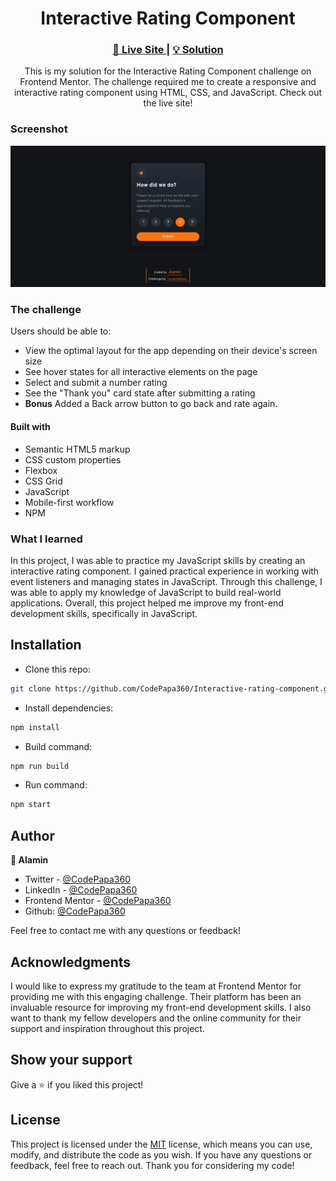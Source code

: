 <h1 align="center">Interactive Rating Component</h1>

<div align="center">
  <h3>
    <a href="https://interactive-rating-alamin.netlify.app/" target="_blank">
      🚀 Live Site
    </a>
    |
    <a href="solution-link" target="_blank">
      💡 Solution
    </a>
  </h5>
</div>

<div align="center">
  <p>
    This is my solution for the Interactive Rating Component challenge on Frontend Mentor. The challenge required me to create a responsive and interactive rating component using HTML, CSS, and JavaScript. Check out the live site!</p>
</div>

### Screenshot

<a align="center" href="https://interactive-rating-alamin.netlify.app/" target="_blank">

<img src="screenshots/Screenshot Interactive rating component Frontend Mentor Alamin.png"/>
</a>

### The challenge

Users should be able to:

- View the optimal layout for the app depending on their device's screen size
- See hover states for all interactive elements on the page
- Select and submit a number rating
- See the "Thank you" card state after submitting a rating
- **Bonus** Added a Back arrow button to go back and rate again.

#### Built with

- Semantic HTML5 markup
- CSS custom properties
- Flexbox
- CSS Grid
- JavaScript
- Mobile-first workflow
- NPM

### What I learned

In this project, I was able to practice my JavaScript skills by creating an interactive rating component. I gained practical experience in working with event listeners and managing states in JavaScript. Through this challenge, I was able to apply my knowledge of JavaScript to build real-world applications. Overall, this project helped me improve my front-end development skills, specifically in JavaScript.

## Installation

- Clone this repo:

```sh
git clone https://github.com/CodePapa360/Interactive-rating-component.git
```

- Install dependencies:

```sh
npm install
```

- Build command:

```sh
npm run build
```

- Run command:

```sh
npm start
```

## Author

<b>👤 Alamin</b>

- Twitter - [@CodePapa360](https://www.twitter.com/CodePapa360)
- LinkedIn - [@CodePapa360](https://www.linkedin.com/in/codepapa360)
- Frontend Mentor - [@CodePapa360](https://www.frontendmentor.io/profile/CodePapa360)
- Github: [@CodePapa360](https://github.com/codepapa360)

Feel free to contact me with any questions or feedback!

## Acknowledgments

I would like to express my gratitude to the team at Frontend Mentor for providing me with this engaging challenge. Their platform has been an invaluable resource for improving my front-end development skills. I also want to thank my fellow developers and the online community for their support and inspiration throughout this project.

## Show your support

Give a ⭐️ if you liked this project!

## License

This project is licensed under the [MIT](https://github.com/CodePapa360/Interactive-rating-component/blob/main/LICENSE.md) license, which means you can use, modify, and distribute the code as you wish. If you have any questions or feedback, feel free to reach out. Thank you for considering my code!
